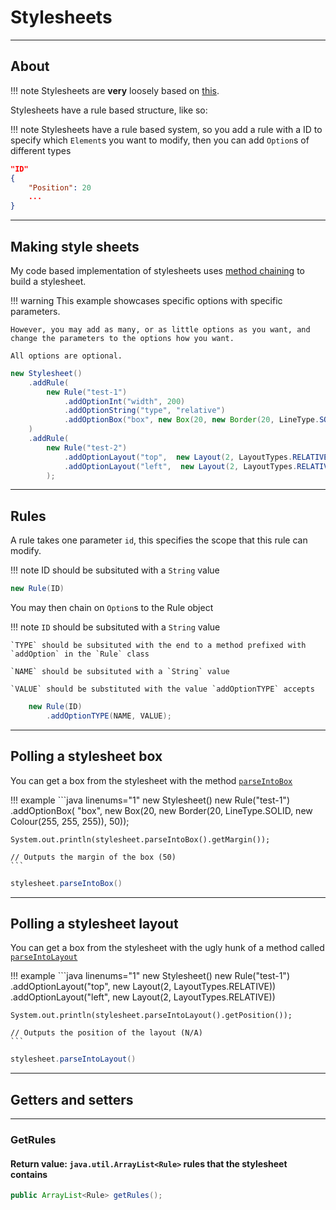 # Stylesheets

* * *

## About

!!! note
    Stylesheets are **very** loosely based on [this](https://developer.mozilla.org/en-US/docs/Web/CSS).

Stylesheets have a rule based structure, like so:

!!! note
    Stylesheets have a rule based system, so you add a rule with a ID to specify which `Element`s you want to modify, then you can add `Option`s of different types
```json linenums="1"
"ID"
{
    "Position": 20
    ...
}
```

* * *
## Making style sheets
My code based implementation of stylesheets uses [method chaining](https://www.geeksforgeeks.org/method-chaining-in-java-with-examples/) to build a stylesheet.

!!! warning
    This example showcases specific options with specific parameters.
    
    However, you may add as many, or as little options as you want, and change the parameters to the options how you want.

    All options are optional.
```java linenums="1"
new Stylesheet()
    .addRule(
        new Rule("test-1")
            .addOptionInt("width", 200)
            .addOptionString("type", "relative")
            .addOptionBox("box", new Box(20, new Border(20, LineType.SOLID, new Colour(255, 255, 255)), 50))
    )
    .addRule(
        new Rule("test-2")
            .addOptionLayout("top",  new Layout(2, LayoutTypes.RELATIVE))
            .addOptionLayout("left",  new Layout(2, LayoutTypes.RELATIVE))
        );
```

* * *
## Rules
A rule takes one parameter `id`, this specifies the scope that this rule can modify.

!!! note
    ID should be subsituted with a `String` value
```java linenums="1"
new Rule(ID)
```

You may then chain on `Option`s to the Rule object

!!! note
    `ID` should be subsituted with a `String` value

    `TYPE` should be subsituted with the end to a method prefixed with `addOption` in the `Rule` class

    `NAME` should be subsituted with a `String` value

    `VALUE` should be substituted with the value `addOptionTYPE` accepts
```java linenums="1"
    new Rule(ID)
        .addOptionTYPE(NAME, VALUE);
```
* * *
## Polling a stylesheet box
You can get a box from the stylesheet with the method [`parseIntoBox`](https://github.com/SkidKit/InterfaceComponent/blob/c126dcc99123f4e3f9d16c26349d0f2706d5b12d/src/main/java/tech/lowspeccorgi/interfacecomponent/style/Stylesheet.java#L32-L57)

!!! example
    ```java linenums="1"
    new Stylesheet()
        new Rule("test-1")
            .addOptionBox(
                "box", 
                new Box(20, new Border(20, LineType.SOLID, new Colour(255, 255, 255)), 50));
    
    System.out.println(stylesheet.parseIntoBox().getMargin());

    // Outputs the margin of the box (50)
    ```

```java linenums="1"
stylesheet.parseIntoBox()
```
* * *
## Polling a stylesheet layout
You can get a box from the stylesheet with the ugly hunk of a method called [`parseIntoLayout`](https://github.com/SkidKit/InterfaceComponent/blob/c126dcc99123f4e3f9d16c26349d0f2706d5b12d/src/main/java/tech/lowspeccorgi/interfacecomponent/style/Stylesheet.java#L59-L116)

!!! example
    ```java linenums="1"
    new Stylesheet()
        new Rule("test-1")
            .addOptionLayout("top",  new Layout(2, LayoutTypes.RELATIVE))
            .addOptionLayout("left",  new Layout(2, LayoutTypes.RELATIVE))
    
    System.out.println(stylesheet.parseIntoLayout().getPosition());

    // Outputs the position of the layout (N/A)
    ```

```java linenums="1"
stylesheet.parseIntoLayout()
```

* * *
## Getters and setters
* * *

### GetRules
#### Return value: `java.util.ArrayList<Rule>` rules that the stylesheet contains
```java linenums="1"
public ArrayList<Rule> getRules();
```